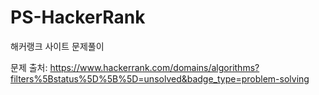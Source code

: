 # PS-HackerRank
해커랭크 사이트 문제풀이

문제 출처:
https://www.hackerrank.com/domains/algorithms?filters%5Bstatus%5D%5B%5D=unsolved&badge_type=problem-solving
